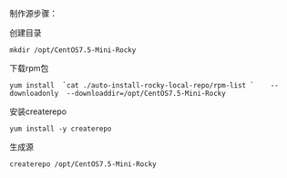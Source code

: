 
制作源步骤：

创建目录

```
mkdir /opt/CentOS7.5-Mini-Rocky
```

下载rpm包

```
yum install  `cat ./auto-install-rocky-local-repo/rpm-list `    --downloadonly  --downloaddir=/opt/CentOS7.5-Mini-Rocky
```


安装createrepo

```
yum install -y createrepo
```


生成源


```
createrepo /opt/CentOS7.5-Mini-Rocky
```


